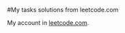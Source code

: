 #My tasks solutions from leetcode.com

My account in [leetcode.com](https://leetcode.com/ant1p0w/).
